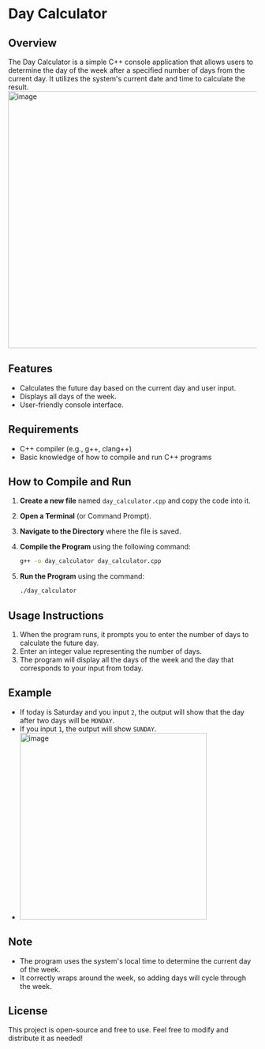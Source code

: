 # Day Calculator

## Overview
The Day Calculator is a simple C++ console application that allows users to determine the day of the week after a specified number of days from the current day. It utilizes the system's current date and time to calculate the result.
<img width="520" alt="image" src="https://github.com/user-attachments/assets/3aec4b9f-1d74-41e4-b882-ad9c296989c4">


## Features
- Calculates the future day based on the current day and user input.
- Displays all days of the week.
- User-friendly console interface.

## Requirements
- C++ compiler (e.g., g++, clang++)
- Basic knowledge of how to compile and run C++ programs

## How to Compile and Run
1. **Create a new file** named `day_calculator.cpp` and copy the code into it.

2. **Open a Terminal** (or Command Prompt).

3. **Navigate to the Directory** where the file is saved.

4. **Compile the Program** using the following command:
   ```bash
   g++ -o day_calculator day_calculator.cpp
   ```

5. **Run the Program** using the command:
   ```bash
   ./day_calculator
   ```

## Usage Instructions
1. When the program runs, it prompts you to enter the number of days to calculate the future day.
2. Enter an integer value representing the number of days.
3. The program will display all the days of the week and the day that corresponds to your input from today.

## Example
- If today is Saturday and you input `2`, the output will show that the day after two days will be `MONDAY`.
- If you input `1`, the output will show `SUNDAY`.
- <img width="378" alt="image" src="https://github.com/user-attachments/assets/b433ab9a-c861-4e69-9b8f-2ed2789a82a4">


## Note
- The program uses the system's local time to determine the current day of the week.
- It correctly wraps around the week, so adding days will cycle through the week.

## License
This project is open-source and free to use. Feel free to modify and distribute it as needed!
